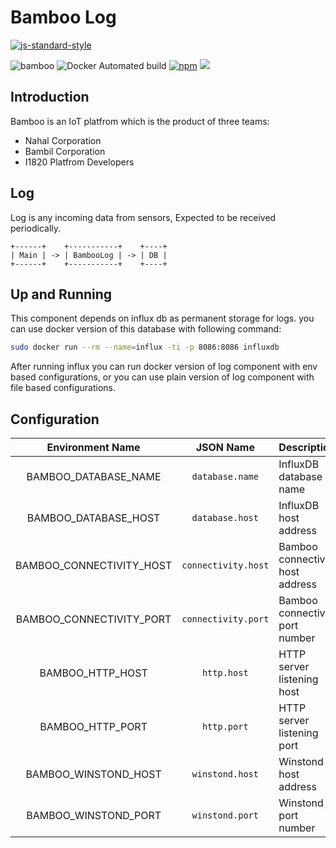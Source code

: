 # Bamboo Log
[![js-standard-style](https://cdn.rawgit.com/feross/standard/master/badge.svg)](http://standardjs.com)

![bamboo](https://img.shields.io/badge/bambil-bamboo-orange.svg?style=flat-square)
![Docker Automated build](https://img.shields.io/docker/automated/ibamboo/log.svg?style=flat-square)
[![npm](https://img.shields.io/npm/v/@ibamboo/log.svg?style=flat-square)](https://www.npmjs.com/package/@ibamboo/log)
[![](https://images.microbadger.com/badges/image/ibamboo/log.svg)](https://microbadger.com/images/ibamboo/log "Get your own image badge on microbadger.com")

## Introduction
Bamboo is an IoT platfrom which is the product of three teams:

* Nahal Corporation
* Bambil Corporation
* I1820 Platfrom Developers


## Log
Log is any incoming data from sensors, Expected to be received periodically.

```
+------+    +-----------+    +----+
| Main | -> | BambooLog | -> | DB |
+------+    +-----------+    +----+
```

## Up and Running
This component depends on influx db as permanent storage for logs. you can
use docker version of this database with following command:

```sh
sudo docker run --rm --name=influx -ti -p 8086:8086 influxdb
```

After running influx you can run docker version of log component with
env based configurations, or you can use plain version of log component
with file based configurations.

## Configuration

| Environment Name | JSON Name | Description |
|:----------------:|:---------:|:------------|
| BAMBOO_DATABASE_NAME | `database.name` | InfluxDB database name |
| BAMBOO_DATABASE_HOST | `database.host` | InfluxDB host address |
| BAMBOO_CONNECTIVITY_HOST | `connectivity.host` | Bamboo connectivity host address |
| BAMBOO_CONNECTIVITY_PORT | `connectivity.port` | Bamboo connectivity port number |
| BAMBOO_HTTP_HOST | `http.host` | HTTP server listening host |
| BAMBOO_HTTP_PORT | `http.port` | HTTP server listening port |
| BAMBOO_WINSTOND_HOST | `winstond.host` | Winstond host address |
| BAMBOO_WINSTOND_PORT | `winstond.port` | Winstond port number |
